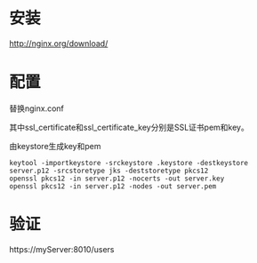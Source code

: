 # 安装
http://nginx.org/download/

# 配置
替换nginx.conf

其中ssl_certificate和ssl_certificate_key分别是SSL证书pem和key。

由keystore生成key和pem
```
keytool -importkeystore -srckeystore .keystore -destkeystore server.p12 -srcstoretype jks -deststoretype pkcs12
openssl pkcs12 -in server.p12 -nocerts -out server.key
openssl pkcs12 -in server.p12 -nodes -out server.pem
```

# 验证
https://myServer:8010/users
